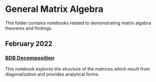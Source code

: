# General Matrix Algebra
This folder contains notebooks related to demonstrating matrix algebra theorems and findings.

## February 2022

### [BDB Decomposition]()
This notebook explores the structure of the matrices which result from diagonalization and provides analytical forms.
